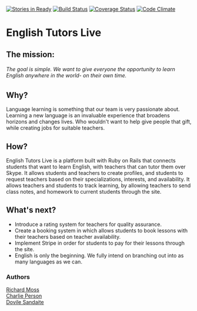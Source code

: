 [![Stories in Ready](https://badge.waffle.io/ric9176/etl.png?label=ready&title=Ready)](https://waffle.io/ric9176/etl)
[![Build Status](https://travis-ci.org/ric9176/etl.svg?branch=master)](https://travis-ci.org/ric9176/etl)
[![Coverage Status](https://coveralls.io/repos/github/ric9176/etl/badge.svg?branch=master)](https://coveralls.io/github/ric9176/etl?branch=master)
[![Code Climate](https://codeclimate.com/github/ric9176/etl/badges/gpa.svg)](https://codeclimate.com/github/ric9176/etl)
# English Tutors Live
## The mission:
###### The goal is simple. We want to give everyone the opportunity to learn English anywhere in the world- on their own time.

## Why?
Language learning is something that our team is very passionate about. Learning a new language is an invaluable experience that broadens horizons and changes lives. Who wouldn't want to help give people that gift, while creating jobs for suitable teachers.

## How?
 English Tutors Live is a platform built with Ruby on Rails that connects students that want to learn English, with teachers that can tutor them over Skype. It allows students and teachers to create profiles, and students to request teachers based on their specializations, interests, and availability. It allows teachers and students to track learning, by allowing teachers to send class notes, and homework to current students through the site.

## What's next?
- Introduce a rating system for teachers for quality assurance.
- Create a booking system in which allows students to book lessons with their teachers based on teacher availability.
- Implement Stripe in order for students to pay for their lessons through the site.
- English is only the beginning. We fully intend on branching out into as many languages as we can.

### Authors
[Richard Moss](https://github.com/ric9176)  
[Charlie Person](https://github.com/charlieperson)  
[Dovile Sandaite](https://github.com/DovileSand)  
